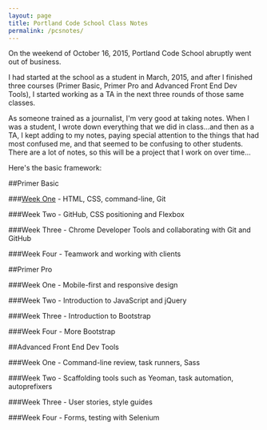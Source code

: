 ```yaml
---
layout: page
title: Portland Code School Class Notes
permalink: /pcsnotes/
---
```


On the weekend of October 16, 2015, Portland Code School abruptly went out of business.

I had started at the school as a student in March, 2015, and after I finished three courses (Primer Basic, Primer Pro and Advanced Front End Dev Tools), I started working as a TA in the next three rounds of those same classes.

As someone trained as a journalist, I'm very good at taking notes. When I was a student, I wrote down everything that we did in class...and then as a TA, I kept adding to my notes, paying special attention to the things that had most confused me, and that seemed to be confusing to other students. There are a lot of notes, so this will be a project that I work on over time...

Here's the basic framework: 

##Primer Basic

###<a href="../pcsnotes_c1_w1/">Week One</a> - HTML, CSS, command-line, Git

###Week Two - GitHub, CSS positioning and Flexbox

###Week Three - Chrome Developer Tools and collaborating with Git and GitHub

###Week Four - Teamwork and working with clients

##Primer Pro

###Week One - Mobile-first and responsive design

###Week Two - Introduction to JavaScript and jQuery

###Week Three - Introduction to Bootstrap

###Week Four - More Bootstrap

##Advanced Front End Dev Tools

###Week One - Command-line review, task runners, Sass

###Week Two - Scaffolding tools such as Yeoman, task automation, autoprefixers

###Week Three - User stories, style guides

###Week Four - Forms, testing with Selenium